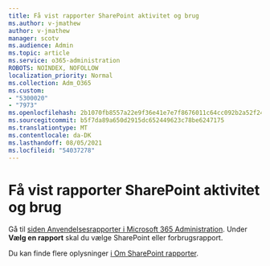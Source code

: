 ```yaml
---
title: Få vist rapporter SharePoint aktivitet og brug
ms.author: v-jmathew
author: v-jmathew
manager: scotv
ms.audience: Admin
ms.topic: article
ms.service: o365-administration
ROBOTS: NOINDEX, NOFOLLOW
localization_priority: Normal
ms.collection: Adm_O365
ms.custom:
- "5300020"
- "7973"
ms.openlocfilehash: 2b1070fb8557a22e9f36e41e7e7f8676011c64cc092b2a52f24339b49df41453
ms.sourcegitcommit: b5f7da89a650d2915dc652449623c78be6247175
ms.translationtype: MT
ms.contentlocale: da-DK
ms.lasthandoff: 08/05/2021
ms.locfileid: "54037278"
---
```

# <a name="view-reports-on-sharepoint-activity-and-usage"></a>Få vist rapporter SharePoint aktivitet og brug

Gå til [siden Anvendelsesrapporter i Microsoft 365 Administration](https://admin.microsoft.com/AdminPortal/Home). Under **Vælg en rapport** skal du vælge SharePoint eller forbrugsrapport.

Du kan finde flere oplysninger [i Om SharePoint rapporter](https://go.microsoft.com/fwlink/?linkid=875240).
